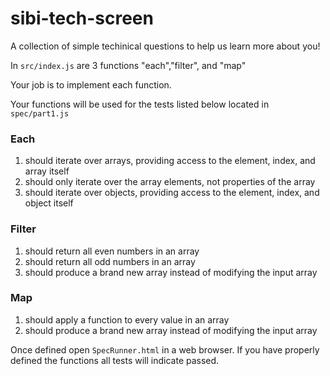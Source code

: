 # sibi-tech-screen

A collection of simple techinical questions to help us learn more about you!

In `src/index.js` are 3 functions "each","filter", and "map"

Your job is to implement each function.  

Your functions will be used for the tests listed below located in `spec/part1.js`

### Each

1) should iterate over arrays, providing access to the element, index, and array itself
2) should only iterate over the array elements, not properties of the array
3) should iterate over objects, providing access to the element, index, and object itself

### Filter

1) should return all even numbers in an array
2) should return all odd numbers in an array
3) should produce a brand new array instead of modifying the input array

### Map
1) should apply a function to every value in an array
2) should produce a brand new array instead of modifying the input array

Once defined open `SpecRunner.html` in a web browser.  If you have properly defined the functions all tests will indicate passed.
